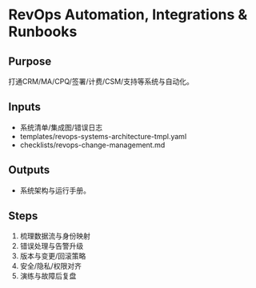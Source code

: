 # RevOps Automation, Integrations & Runbooks

## Purpose

打通CRM/MA/CPQ/签署/计费/CSM/支持等系统与自动化。

## Inputs

- 系统清单/集成图/错误日志
- templates/revops-systems-architecture-tmpl.yaml
- checklists/revops-change-management.md

## Outputs

- 系统架构与运行手册。

## Steps

1. 梳理数据流与身份映射
2. 错误处理与告警升级
3. 版本与变更/回滚策略
4. 安全/隐私/权限对齐
5. 演练与故障后复盘
